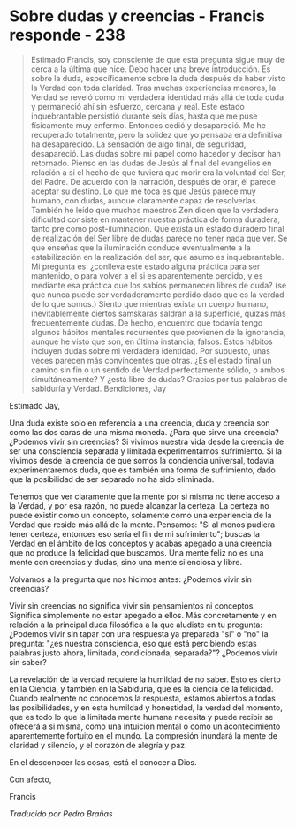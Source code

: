 # Sobre dudas y creencias - Francis responde - 238

>Estimado Francis, soy consciente de que esta pregunta sigue muy de cerca a la última que hice. Debo hacer una breve introducción. Es sobre la duda, específicamente sobre la duda después de haber visto la Verdad con toda claridad. Tras muchas experiencias menores, la Verdad se reveló como mi verdadera identidad más allá de toda duda y permaneció ahí sin esfuerzo, cercana y real. Este estado inquebrantable persistió durante seis días, hasta que me puse físicamente muy enfermo. Entonces cedió y desapareció. Me he recuperado totalmente, pero la solidez que yo pensaba era definitiva ha desaparecido. La sensación de algo final, de seguridad, desapareció. Las dudas sobre mi papel como hacedor y decisor han retornado. Pienso en las dudas de Jesús al final del evangelios en relación a si el hecho de que tuviera que morir era la voluntad del Ser, del Padre. De acuerdo con la narración, después de orar, él parece aceptar su destino. Lo que me toca es que Jesús parece muy humano, con dudas, aunque claramente capaz de resolverlas. También he leído que muchos maestros Zen dicen que la verdadera dificultad consiste en mantener nuestra práctica de forma duradera, tanto pre como post-iluminación. Que exista un estado duradero final de realización del Ser libre de dudas parece no tener nada que ver. Se que enseñas que la iluminación conduce eventualmente a la estabilización en la realización del ser, que asumo es inquebrantable. Mi pregunta es: ¿conlleva este estado alguna práctica para ser mantenido, o para volver a el si es aparentemente perdido, y es mediante esa práctica que los sabios permanecen libres de duda? (se que nunca puede ser verdaderamente perdido dado que es la verdad de lo que somos.) Siento que mientras exista un cuerpo humano, inevitablemente ciertos samskaras saldrán a la superficie, quizás más frecuentemente dudas. De hecho, encuentro que todavía tengo algunos hábitos mentales recurrentes que provienen de la ignorancia, aunque he visto que son, en última instancia, falsos. Estos hábitos incluyen dudas sobre mi verdadera identidad. Por supuesto, unas veces parecen más convincentes que otras. ¿Es el estado final un camino sin fin o un sentido de Verdad perfectamente sólido, o ambos simultáneamente? Y ¿está libre de dudas? Gracias por tus palabras de sabiduría y Verdad. Bendiciones, Jay

Estimado Jay,

Una duda existe solo en referencia a una creencia, duda y creencia son como las dos caras de una misma moneda. ¿Para que sirve una creencia? ¿Podemos vivir sin creencias? Si vivimos nuestra vida desde la creencia de ser una consciencia separada y limitada experimentamos sufrimiento. Si la vivimos desde la creencia de que somos la conciencia universal, todavía experimentaremos duda, que es también una forma de sufrimiento, dado que la posibilidad de ser separado no ha sido eliminada.

Tenemos que ver claramente que la mente por si misma no tiene acceso a la Verdad, y por esa razón, no puede alcanzar la certeza. La certeza no puede existir como un concepto, solamente como una experiencia de la Verdad que reside más allá de la mente. Pensamos: "Si al menos pudiera tener certeza, entonces eso sería el fin de mi sufrimiento"; buscas la Verdad en el ámbito de los conceptos y acabas apegado a una creencia que no produce la felicidad que buscamos. Una mente feliz no es una mente con creencias y dudas, sino una mente silenciosa y libre.

Volvamos a la pregunta que nos hicimos antes: ¿Podemos vivir sin creencias?

Vivir sin creencias no significa vivir sin pensamientos ni conceptos. Significa simplemente no estar apegado a ellos. Más concretamente y en relación a la principal duda filosófica a la que aludiste en tu pregunta: ¿Podemos vivir sin tapar con una respuesta ya preparada "si" o "no" la pregunta: "¿es nuestra consciencia, eso que está percibiendo estas palabras justo ahora, limitada, condicionada, separada?"? ¿Podemos vivir sin saber?

La revelación de la verdad requiere la humildad de no saber. Esto es cierto en la Ciencia, y también en la Sabiduría, que es la ciencia de la felicidad. Cuando realmente no conocemos la respuesta, estamos abiertos a todas las posibilidades, y en esta humildad y honestidad, la verdad del momento, que es todo lo que la limitada mente humana necesita y puede recibir se ofrecerá a si misma, como una intuición mental o como un acontecimiento aparentemente fortuito en el mundo. La compresión inundará la mente de claridad y silencio, y el corazón de alegría y paz.

En el desconocer las cosas, está el conocer a Dios.

Con afecto,

Francis

_Traducido por Pedro Brañas_